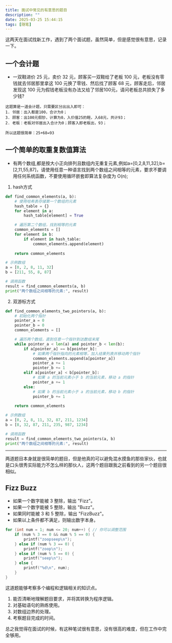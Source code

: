 ```yaml
---
title: 面试中常见的有意思的题目
description: ""
date: 2025-03-25 15:44:15
tags: [随笔]
---
```


这两天在面试找新工作，遇到了两个面试题，虽然简单，但是感觉很有意思，记录一下。

<!--more-->

## 一个会计题

- 一双鞋进价 25 元，卖价 32 元，顾客买一双鞋给了老板 100 元，老板没有零钱就去邻居那里拿这 100 元换了零钱、然后找了顾客 68 元，顾客走后，邻居发现这 100 元为假钱老板没有办法又给了邻居100元，请问老板总共损失了多少钱?

```
这题算是一道会计题，只需要区分出出入即可：
1. 邻居：出入都是100，合计为0；
3. 顾客：出100元假钞，计算为0，入价值25的鞋，入68元，共计93；
2. 老板：老板对邻居出入合计为0；顾客入即老板出，93；

所以这题很简单：25+68=93
```

## 一个简单的取重复数值算法

- 有两个数组,都是按大小正向排列且数组内无重复元素,例如a=[0,2,8,11,32];b=[2,11,55,87]，请使用任意一种语言找到两个数组之间相等的元素，要求不要调用任何系统函数，不要使用循环嵌套即算法复杂度为 O(n);

1. hash方式
```python
def find_common_elements(a, b):
    # 使用哈希表存储第一个数组的元素
    hash_table = {}
    for element in a:
        hash_table[element] = True

    # 遍历第二个数组，找到相等的元素
    common_elements = []
    for element in b:
        if element in hash_table:
            common_elements.append(element)
    
    return common_elements

# 示例数组
a = [0, 2, 8, 11, 32]
b = [211, 55, 8, 87]

# 调用函数
result = find_common_elements(a, b)
print("两个数组之间相等的元素:", result)
```

2. 双游标方式
```python
def find_common_elements_two_pointers(a, b):
    # 初始化两个指针
    pointer_a = 0
    pointer_b = 0
    common_elements = []

    # 遍历两个数组，直到任意一个指针到达数组末尾
    while pointer_a < len(a) and pointer_b < len(b):
        if a[pointer_a] == b[pointer_b]:
            # 如果两个指针指向的元素相等，加入结果列表并移动两个指针
            common_elements.append(a[pointer_a])
            pointer_a += 1
            pointer_b += 1
        elif a[pointer_a] < b[pointer_b]:
            # 如果 a 的当前元素小于 b 的当前元素，移动 a 的指针
            pointer_a += 1
        else:
            # 如果 b 的当前元素小于 a 的当前元素，移动 b 的指针
            pointer_b += 1
    
    return common_elements

# 示例数组
a = [0, 2, 8, 11, 32, 87, 211, 1234]
b = [8, 32, 87, 211, 235, 987, 1234]

# 调用函数
result = find_common_elements_two_pointers(a, b)
print("两个数组之间相等的元素:", result)
```

---

两道题目本身就是很简单的题目，但是他真的可以避免混水摸鱼的那些家伙，也就是口头很秀实际能力不怎么样的那伙人，这两个题目跟我之前看到的另一个题目很相似。

## Fizz Buzz

- 如果一个数字能被 3 整除，输出 "Fizz"。
- 如果一个数字能被 5 整除，输出 "Buzz"。
- 如果同时能被 3 和 5 整除，输出 "FizzBuzz"。
- 如果以上条件都不满足，则输出数字本身。

```c
for (int num = 1; num <= 20; num++) { // 你可以调整范围
    if (num % 3 == 0 && num % 5 == 0) {
        printf("zoopseep\n");
    } else if (num % 3 == 0) {
        printf("zoop\n");
    } else if (num % 5 == 0) {
        printf("seep\n");
    } else {
        printf("%d\n", num);
    }
}
```

这道题能够考察多个编程和逻辑相关的知识点。
1. 能否清晰地理解题目要求，并将其转换为程序逻辑。
2. 对基础语句的熟练使用。
3. 对数组边界的处理。
4. 考察题目完成的时间。

总之我觉得在面试的时候，有这种笔试很有意思，没有很高的难度，但在工作中完全够用。